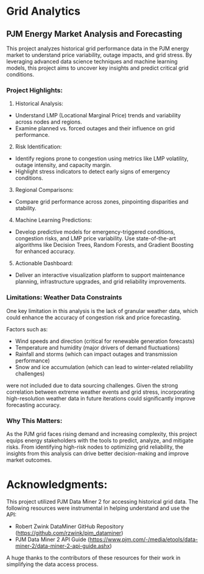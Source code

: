 # Grid Analytics

## PJM Energy Market Analysis and Forecasting 

This project analyzes historical grid performance data in the PJM energy market to understand price variability, outage impacts, and grid stress. By leveraging advanced data science techniques and machine learning models, this project aims to uncover key insights and predict critical grid conditions.


### Project Highlights:
1. Historical Analysis:
- Understand LMP (Locational Marginal Price) trends and variability across nodes and regions.
- Examine planned vs. forced outages and their influence on grid performance.

2. Risk Identification:
- Identify regions prone to congestion using metrics like LMP volatility, outage intensity, and capacity margin.
- Highlight stress indicators to detect early signs of emergency conditions.

3. Regional Comparisons:
- Compare grid performance across zones, pinpointing disparities and stability.

4. Machine Learning Predictions:
- Develop predictive models for emergency-triggered conditions, congestion risks, and LMP price variability.
Use state-of-the-art algorithms like Decision Trees, Random Forests, and Gradient Boosting for enhanced accuracy.

5. Actionable Dashboard:
- Deliver an interactive visualization platform to support maintenance planning, infrastructure upgrades, and grid reliability improvements.

### Limitations: Weather Data Constraints
One key limitation in this analysis is the lack of granular weather data, which could enhance the accuracy of congestion risk and price forecasting. 

Factors such as:

- Wind speeds and direction (critical for renewable generation forecasts)
- Temperature and humidity (major drivers of demand fluctuations)
- Rainfall and storms (which can impact outages and transmission performance)
- Snow and ice accumulation (which can lead to winter-related reliability challenges)
  
were not included due to data sourcing challenges. Given the strong correlation between extreme weather events and grid stress, incorporating high-resolution weather data in future iterations could significantly improve forecasting accuracy.


### Why This Matters:
As the PJM grid faces rising demand and increasing complexity, this project equips energy stakeholders with the tools to predict, analyze, and mitigate risks. From identifying high-risk nodes to optimizing grid reliability, the insights from this analysis can drive better decision-making and improve market outcomes.

# Acknowledgments:
This project utilized PJM Data Miner 2 for accessing historical grid data. The following resources were instrumental in helping understand and use the API:

- Robert Zwink DataMiner GitHub Repository (https://github.com/rzwink/pjm_dataminer)
- PJM Data Miner 2 API Guide (https://www.pjm.com/-/media/etools/data-miner-2/data-miner-2-api-guide.ashx)

A huge thanks to the contributors of these resources for their work in simplifying the data access process.



